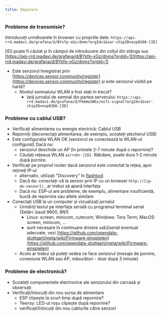 ```yaml
---
title: Depanare
---
```


### Probleme de transmisie?
Introduceți următoarele în browser cu propriile date:
`https://api-rrd.madavi.de/grafana/d/BYsfp-xGz/dnms?orgId=1&var-chipID=esp8266-[ID]`

[ID] poate fi căutat și în câmpul de introducere din colțul din stânga sus [https://api-rrd.madavi.de/grafana/d/BYsfp-xGz/dnms?orgId=1](https://api-rrd.madavi.de/grafana/d/BYsfp-xGz/dnms?orgId=1)

* Este senzorul înregistrat prin [https://devices.sensor.community/register](https://devices.sensor.community/register) și este senzorul vizibil pe hartă?
  * Nivelul semnalului WLAN a fost slab în trecut? 
    * Iată jurnalul de semnal din partea serverului: `https://api-rrd.madavi.de/grafana/d/Fk6mw1WGz/wifi-signal?orgId=1&var-chipID=esp8266-[ID]`


### Probleme cu cablul USB?
* Verificați alimentarea cu energie electrică: Cablul USB
* Reporniți (deconectați alimentarea, de exemplu, scoateți ștecherul USB)
* Este configurația WLAN OK (senzorul se conectează la WLAN-ul configurat) Dacă nu:
  * senzorul deschide un AP (în primele 2-7 minute după o repornire)?
  * Căutați rețeaua WLAN `airrohr-[ID]`. Răbdare, poate dura 1-2 minute după pornire.
* Verificați pe propriul router dacă senzorul este conectat la rețea, apoi rețineți IP-ul
  * alternativ, utilizați "Discovery" în [flashtool](https://github.com/opendata-stuttgart/airrohr-firmware-flasher//)
  * Dacă da: conectați-vă la senzor prin IP cu un browser `http://[ip-de-senzor]/` , ar trebui să apară interfața
  * Dacă nu: ESP-ul are probleme, de exemplu, alimentare insuficientă, buclă de repornire sau altele similare
* Conectați USB la un computer și vizualizați jurnalul
  * Urmăriți textul pe interfața serială cu programul terminal serial (Setări: baud 9600, 8N1)
    * Linux: screen, minicom, cutecom; Windows: Tera Term; MacOS: screen, minicom, ...
    * sunt necesare în continuare drivere usb2serial eventual adecvate, vezi [https://github.com/opendata-stuttgart/meta/wiki/Firmware-einspielen](https://github.com/opendata-stuttgart/meta/wiki/Firmware-einspielen)
  * Acolo ar trebui să puteți vedea ce face senzorul (mesaje de pornire, conexiune WLAN sau AP, măsurători - doar după 3 minute)

### Probleme de electronică?

* Scoateți componentele electronice ale senzorului din carcasă și observați
* Verificați/înlocuiți din nou sursa de alimentare
  * ESP clipește la scurt timp după repornire?
  * Teensy: LED-ul roșu clipește după repornire?
  * verificați/înlocuiți din nou cablurile către senzori



